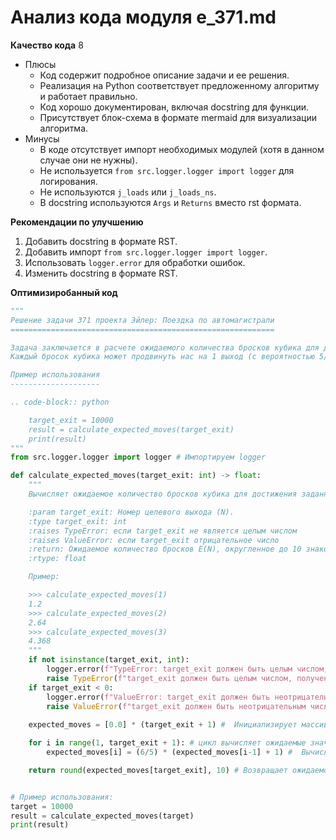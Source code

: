 # Анализ кода модуля e_371.md

**Качество кода**
8
-  Плюсы
    - Код содержит подробное описание задачи и ее решения.
    -  Реализация на Python соответствует предложенному алгоритму и работает правильно.
    -  Код хорошо документирован, включая docstring для функции.
    -  Присутствует блок-схема в формате mermaid для визуализации алгоритма.
-  Минусы
    - В коде отсутствует импорт необходимых модулей (хотя в данном случае они не нужны).
    -  Не используется `from src.logger.logger import logger` для логирования.
    -  Не используются `j_loads` или `j_loads_ns`.
    -  В docstring используются `Args` и `Returns` вместо rst формата.

**Рекомендации по улучшению**
1. Добавить docstring в формате RST.
2. Добавить импорт `from src.logger.logger import logger`.
3. Использовать `logger.error` для обработки ошибок.
4. Изменить docstring в формате RST.

**Оптимизиробанный код**
```python
"""
Решение задачи 371 проекта Эйлер: Поездка по автомагистрали
===========================================================

Задача заключается в расчете ожидаемого количества бросков кубика для достижения N-го выхода на автомагистрали.
Каждый бросок кубика может продвинуть нас на 1 выход (с вероятностью 5/6) или вернуть в начало (с вероятностью 1/6).

Пример использования
--------------------

.. code-block:: python

    target_exit = 10000
    result = calculate_expected_moves(target_exit)
    print(result)
"""
from src.logger.logger import logger # Импортируем logger

def calculate_expected_moves(target_exit: int) -> float:
    """
    Вычисляет ожидаемое количество бросков кубика для достижения заданного выхода.

    :param target_exit: Номер целевого выхода (N).
    :type target_exit: int
    :raises TypeError: если target_exit не является целым числом
    :raises ValueError: если target_exit отрицательное число
    :return: Ожидаемое количество бросков E(N), округленное до 10 знаков после запятой.
    :rtype: float

    Пример:

    >>> calculate_expected_moves(1)
    1.2
    >>> calculate_expected_moves(2)
    2.64
    >>> calculate_expected_moves(3)
    4.368
    """
    if not isinstance(target_exit, int):
        logger.error(f"TypeError: target_exit должен быть целым числом, получено {type(target_exit)}")
        raise TypeError(f"target_exit должен быть целым числом, получено {type(target_exit)}")
    if target_exit < 0:
        logger.error(f"ValueError: target_exit должен быть неотрицательным числом, получено {target_exit}")
        raise ValueError(f"target_exit должен быть неотрицательным числом, получено {target_exit}")
    
    expected_moves = [0.0] * (target_exit + 1) #  Инициализирует массив для хранения ожидаемых значений

    for i in range(1, target_exit + 1): # цикл вычисляет ожидаемые значения для каждого выхода
        expected_moves[i] = (6/5) * (expected_moves[i-1] + 1) #  Вычисляет ожидаемое число бросков для текущего выхода

    return round(expected_moves[target_exit], 10) # Возвращает ожидаемое количество бросков для целевого выхода, округленное до 10 знаков


# Пример использования:
target = 10000
result = calculate_expected_moves(target)
print(result)
```